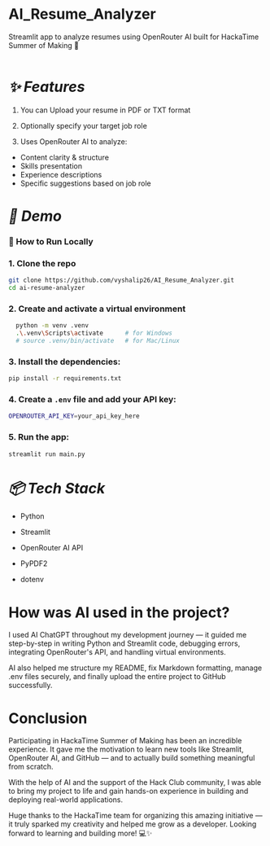 # AI_Resume_Analyzer
Streamlit app to analyze resumes using OpenRouter AI built for HackaTime Summer of Making 🚀<br><br>

# ***✨ Features***<br>
1) You can Upload your resume in PDF or TXT format<br>

2) Optionally specify your target job role<br>

3) Uses OpenRouter AI to analyze:<br>
- Content clarity & structure<br>
- Skills presentation<br>
- Experience descriptions<br>
- Specific suggestions based on job role<br>

# ***📸 Demo***<br>
### 🚀 How to Run Locally<br>
### 1. Clone the repo<br>
```bash
git clone https://github.com/vyshalip26/AI_Resume_Analyzer.git
cd ai-resume-analyzer
```
### 2. Create and activate a virtual environment
```bash
  python -m venv .venv
  .\.venv\Scripts\activate      # for Windows
  # source .venv/bin/activate   # for Mac/Linux
```
### 3. Install the dependencies:
```bash
pip install -r requirements.txt
```

### 4. Create a `.env` file and add your API key:
```bash
OPENROUTER_API_KEY=your_api_key_here
```

### 5. Run the app:
```bash
streamlit run main.py
```
# ***📦 Tech Stack***<br>
- Python

- Streamlit

- OpenRouter AI API

- PyPDF2

- dotenv

# How was AI used in the project?
I used AI ChatGPT throughout my development journey — it guided me step-by-step in writing Python and Streamlit code, debugging errors, integrating OpenRouter's API, and handling virtual environments.

AI also helped me structure my README, fix Markdown formatting, manage .env files securely, and finally upload the entire project to GitHub successfully.

# Conclusion
Participating in HackaTime Summer of Making has been an incredible experience. It gave me the motivation to learn new tools like Streamlit, OpenRouter AI, and GitHub — and to actually build something meaningful from scratch.

With the help of AI and the support of the Hack Club community, I was able to bring my project to life and gain hands-on experience in building and deploying real-world applications.

Huge thanks to the HackaTime team for organizing this amazing initiative — it truly sparked my creativity and helped me grow as a developer. Looking forward to learning and building more! 💻✨